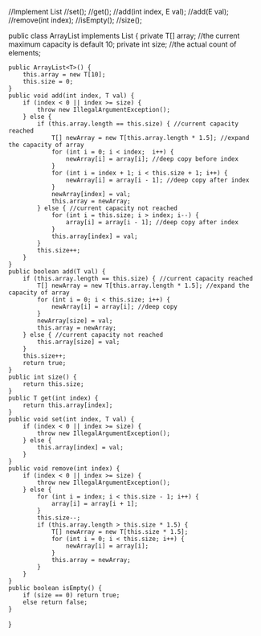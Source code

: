 //Implement List
//set();
//get();
//add(int index, E val);
//add(E val);
//remove(int index);
//isEmpty();
//size();

public class ArrayList<T> implements List {
    private T[] array; //the current maximum capacity is default 10;
    private int size; //the actual count of elements;

    public ArrayList<T>() {
        this.array = new T[10];
        this.size = 0;
    }
    public void add(int index, T val) {
        if (index < 0 || index >= size) {
            throw new IllegalArgumentException();
        } else {
            if (this.array.length == this.size) { //current capacity reached
                T[] newArray = new T[this.array.length * 1.5]; //expand the capacity of array
                for (int i = 0; i < index;  i++) {
                    newArray[i] = array[i]; //deep copy before index
                }
                for (int i = index + 1; i < this.size + 1; i++) {
                    newArray[i] = array[i - 1]; //deep copy after index
                }
                newArray[index] = val;
                this.array = newArray;
            } else { //current capacity not reached
                for (int i = this.size; i > index; i--) {
                    array[i] = array[i - 1]; //deep copy after index
                }
                this.array[index] = val;
            }
            this.size++;
        }
    }
    public boolean add(T val) {
        if (this.array.length == this.size) { //current capacity reached
            T[] newArray = new T[this.array.length * 1.5]; //expand the capacity of array
            for (int i = 0; i < this.size; i++) {
                newArray[i] = array[i]; //deep copy
            }
            newArray[size] = val;
            this.array = newArray;
        } else { //current capacity not reached
            this.array[size] = val;
        }
        this.size++;
        return true;
    }
    public int size() {
        return this.size;
    }
    public T get(int index) {
        return this.array[index];
    }
    public void set(int index, T val) {
        if (index < 0 || index >= size) {
            throw new IllegalArgumentException();
        } else {
            this.array[index] = val;
        }
    }
    public void remove(int index) {
        if (index < 0 || index >= size) {
            throw new IllegalArgumentException();
        } else {
            for (int i = index; i < this.size - 1; i++) {
                array[i] = array[i + 1];
            } 
            this.size--;
            if (this.array.length > this.size * 1.5) {
                T[] newArray = new T[this.size * 1.5];
                for (int i = 0; i < this.size; i++) {
                    newArray[i] = array[i];
                }
                this.array = newArray;
            }
        }
    }
    public boolean isEmpty() {
        if (size == 0) return true;
        else return false;
    }
}
